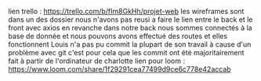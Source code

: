 lien trello : https://trello.com/b/fIm8GkHh/projet-web
les wireframes sont dans un des dossier
nous n'avons pas reusi a faire le lien entre le back et le front avec axios 
en revanche dans notre back nous sommes connectés à la base de donnée et nous pouvons avons effectué des routes et elles 
fonctionnent 
Louis n'a pas pu commit la plupart de son travail à cause d'un problème avec git 
c'est pour cela que les commit ont été majoritairement fait à partir de l'ordinateur de charlotte 
lien pour loom : https://www.loom.com/share/1f29291cea77499d9ce6c778e42accab